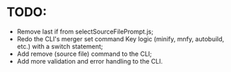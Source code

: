 ﻿# TODO:

- Remove last if from selectSourceFilePrompt.js;
- Redo the CLI's merger set command Key logic (minify, mnfy, autobuild, etc.) with a switch statement;
- Add remove (source file) command to the CLI;
- Add more validation and error handling to the CLI.
